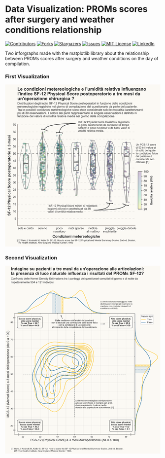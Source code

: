 # Data Visualization: PROMs scores after surgery and weather conditions relationship

[![Contributors][contributors-shield]][contributors-url]
[![Forks][forks-shield]][forks-url]
[![Stargazers][stars-shield]][stars-url]
[![Issues][issues-shield]][issues-url]
[![MIT License][license-shield]][license-url]
[![LinkedIn][linkedin-shield]][linkedin-url]

Two inforgraphs made with the matplotlib library about the relationship between PROMs scores after surgery and weather conditions on the day of compilation.

### First Visualization
![](https://github.com/giocoal/DataViz_SF12_Score_Matplotlib/raw/main/Consegna_PrimaViz/Compitino_Carbone_Cavallaro.png)

### Second Visualization
![](https://github.com/giocoal/DataViz_SF12_Score_Matplotlib/raw/main/compitino_secondaviz.png)

<!-- MARKDOWN LINKS & IMAGES -->
<!-- https://www.markdownguide.org/basic-syntax/#reference-style-links -->
[contributors-shield]: https://img.shields.io/github/contributors/giocoal/Matplotlib_DataViz_SF12_PROMs_Score_.svg?style=for-the-badge
[contributors-url]: https://github.com/giocoal/Matplotlib_DataViz_SF12_PROMs_Score_/graphs/contributors
[forks-shield]: https://img.shields.io/github/forks/giocoal/Matplotlib_DataViz_SF12_PROMs_Score_.svg?style=for-the-badge
[forks-url]: https://github.com/giocoal/Matplotlib_DataViz_SF12_PROMs_Score_/network/members
[stars-shield]: https://img.shields.io/github/stars/giocoal/Matplotlib_DataViz_SF12_PROMs_Score_.svg?style=for-the-badge
[stars-url]: https://github.com/giocoal/Matplotlib_DataViz_SF12_PROMs_Score_/stargazers
[issues-shield]: https://img.shields.io/github/issues/giocoal/Matplotlib_DataViz_SF12_PROMs_Score_.svg?style=for-the-badge
[issues-url]: https://github.com/giocoal/Matplotlib_DataViz_SF12_PROMs_Score_/issues
[license-shield]: https://img.shields.io/github/license/giocoal/Matplotlib_DataViz_SF12_PROMs_Score_.svg?style=for-the-badge
[license-url]: https://github.com/giocoal/Matplotlib_DataViz_SF12_PROMs_Score_/blob/master/LICENSE
[linkedin-shield]: https://img.shields.io/badge/-LinkedIn-black.svg?style=for-the-badge&logo=linkedin&colorB=555
[linkedin-url]: https://www.linkedin.com/in/giorgio-carbone-63154219b/
[product-screenshot]: images/screenshot.png
[Next.js]: https://img.shields.io/badge/next.js-000000?style=for-the-badge&logo=nextdotjs&logoColor=white
[Next-url]: https://nextjs.org/
[React.js]: https://img.shields.io/badge/React-20232A?style=for-the-badge&logo=react&logoColor=61DAFB
[React-url]: https://reactjs.org/
[Vue.js]: https://img.shields.io/badge/Vue.js-35495E?style=for-the-badge&logo=vuedotjs&logoColor=4FC08D
[Vue-url]: https://vuejs.org/
[Angular.io]: https://img.shields.io/badge/Angular-DD0031?style=for-the-badge&logo=angular&logoColor=white
[Angular-url]: https://angular.io/
[Svelte.dev]: https://img.shields.io/badge/Svelte-4A4A55?style=for-the-badge&logo=svelte&logoColor=FF3E00
[Svelte-url]: https://svelte.dev/
[Laravel.com]: https://img.shields.io/badge/Laravel-FF2D20?style=for-the-badge&logo=laravel&logoColor=white
[Laravel-url]: https://laravel.com
[Bootstrap.com]: https://img.shields.io/badge/Bootstrap-563D7C?style=for-the-badge&logo=bootstrap&logoColor=white
[Bootstrap-url]: https://getbootstrap.com
[JQuery.com]: https://img.shields.io/badge/jQuery-0769AD?style=for-the-badge&logo=jquery&logoColor=white
[JQuery-url]: https://jquery.com
